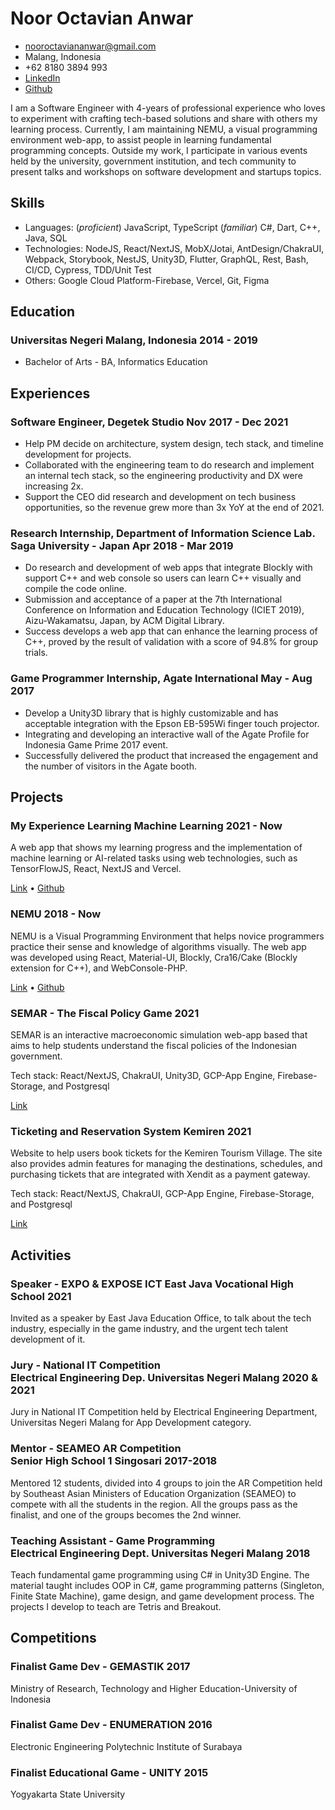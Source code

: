 # Noor Octavian Anwar

- <nooroctaviananwar@gmail.com>
- Malang, Indonesia
- +62 8180 3894 993
- [LinkedIn](https://www.linkedin.com/in/noor-octavian-anwar-alvin)
- [Github](https://github.com/arrokh)

I am a Software Engineer with 4-years of professional experience who loves to experiment with crafting tech-based solutions and share with others my learning process. Currently, I am maintaining NEMU, a visual programming environment web-app, to assist people in learning fundamental programming concepts. Outside my work, I participate in various events held by the university, government institution, and tech community to present talks and workshops on software development and startups topics.

## Skills

 - Languages: (*proficient*) JavaScript, TypeScript (*familiar*) C#, Dart, C++, Java, SQL
 - Technologies: NodeJS, React/NextJS, MobX/Jotai, AntDesign/ChakraUI, Webpack, Storybook, NestJS, Unity3D, Flutter, GraphQL, Rest, Bash, CI/CD, Cypress, TDD/Unit Test
 - Others: Google Cloud Platform-Firebase, Vercel, Git, Figma

## Education

### <span>Universitas Negeri Malang, Indonesia</span> <span>2014 - 2019</span>

  - Bachelor of Arts - BA, Informatics Education 

## Experiences

### <span>Software Engineer, Degetek Studio</span> <span>Nov 2017 - Dec 2021</span>


- Help PM decide on architecture, system design, tech stack, and timeline development for projects.
- Collaborated with the engineering team to do research and implement an internal tech stack, so the engineering productivity and DX were increasing 2x.
- Support the CEO did research and development on tech business opportunities, so the revenue grew more than 3x YoY at the end of 2021.

### <span>Research Internship, Department of Information Science Lab.<br/>Saga University - Japan</span> <span>Apr 2018 - Mar 2019</span>

- Do research and development of web apps that integrate Blockly with support C++ and web console so users can learn C++ visually and compile the code online. 
- Submission and acceptance of a paper at the 7th International Conference on Information and Education Technology (ICIET 2019), Aizu-Wakamatsu, Japan, by ACM Digital Library.
- Success develops a web app that can enhance the learning process of C++, proved by the result of validation with a score of 94.8% for group trials. 

### <span>Game Programmer Internship, Agate International</span> <span>May - Aug 2017</span>

- Develop a Unity3D library that is highly customizable and has acceptable integration with the Epson EB-595Wi finger touch projector. 
- Integrating and developing an interactive wall of the Agate Profile for Indonesia Game Prime 2017 event.
- Successfully delivered the product that increased the engagement and the number of visitors in the Agate booth.

## Projects

### <span>My Experience Learning Machine Learning</span> <span>2021 - Now</span>

A web app that shows my learning progress and the implementation of machine learning or AI-related tasks using web technologies, such as TensorFlowJS, React, NextJS and Vercel.

[Link](https://my-experience-learning-machine-learning.vercel.app) • [Github](https://github.com/arrokh/arrokh-mplml)

### <span>NEMU</span> <span>2018 - Now</span>

NEMU is a Visual Programming Environment that helps novice programmers practice their sense and knowledge of algorithms visually. The web app was developed using React, Material-UI, Blockly, Cra16/Cake (Blockly extension for C++), and WebConsole-PHP.

<!-- [Link](http://nemu-vpe.herokuapp.com) • [Github](https://github.com/arrokh/nemu) -->
[Link](https://nemu-domjudge.herokuapp.com/) • [Github](https://github.com/arrokh/nemu)

### <span>SEMAR - The Fiscal Policy Game</span> <span>2021</span>

SEMAR is an interactive macroeconomic simulation web-app based that aims to help students understand the fiscal policies of the Indonesian government. 

Tech stack:  React/NextJS, ChakraUI, Unity3D, GCP-App Engine, Firebase-Storage, and Postgresql

[Link](https://semar-game.vercel.app/)

### <span>Ticketing and Reservation System Kemiren</span> <span>2021</span>

Website to help users book tickets for the Kemiren Tourism Village. The site also provides admin features for managing the destinations, schedules, and purchasing tickets that are integrated with Xendit as a payment gateway.

Tech stack:  React/NextJS, ChakraUI, GCP-App Engine, Firebase-Storage, and Postgresql

[Link](http://kemiren.vercel.app/)

## Activities

### <span>Speaker - EXPO & EXPOSE ICT East Java Vocational High School</span> <span>2021</span>

Invited as a speaker by East Java Education Office, to talk about the tech industry, especially in the game industry, and the urgent tech talent development of it.

### <span>Jury - National IT Competition<br/>Electrical Engineering Dep. Universitas Negeri Malang</span> <span>2020 & 2021</span>

Jury in National IT Competition held by Electrical Engineering Department, Universitas Negeri Malang for App Development category.

### <span>Mentor - SEAMEO AR Competition<br/>Senior High School 1 Singosari</span> <span>2017-2018</span>

Mentored 12 students, divided into 4 groups to join the AR Competition held by Southeast Asian Ministers of Education Organization (SEAMEO) to compete with all the students in the region. All the groups pass as the finalist, and one of the groups becomes the 2nd winner.

### <span>Teaching Assistant - Game Programming<br/>Electrical Engineering Dept. Universitas Negeri Malang</span> <span>2018</span>

Teach fundamental game programming using C# in Unity3D Engine. The material taught includes OOP in C#, game programming patterns (Singleton, Finite State Machine), game design, and game development process. The projects I develop to teach are Tetris and Breakout.

## Competitions

### <span>Finalist Game Dev - GEMASTIK</span> <span>2017</span>

Ministry of Research, Technology and Higher Education-University of Indonesia

### <span>Finalist Game Dev - ENUMERATION</span> <span>2016</span>

Electronic Engineering Polytechnic Institute of Surabaya

### <span>Finalist Educational Game - UNITY</span> <span>2015</span>

Yogyakarta State University
